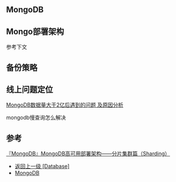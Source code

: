 ## MongoDB

## Mongo部署架构
参考下文

## 备份策略

## 线上问题定位
[MongoDB数据量大于2亿后遇到的问题 及原因分析](https://piaosanlang.gitbooks.io/mongodb/content/03day/shu-ju-liang-da-yu-dao-de-wen-ti.html)

mongodb慢查询怎么解决


## 参考
[『MongoDB』MongoDB高可用部署架构——分片集群篇（Sharding）](https://developer.aliyun.com/article/879873)




- [返回上一级 [Database]](/Database)
- [MongoDB](/Database/MongoDB/)
